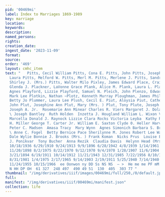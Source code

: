 ```yaml
---
pid: '00469mi'
label: Index to Marriages 1869-1989
key: marriage
location: 
keywords: 
description: 
named_persons: 
rights: 
creation_date: 
ingest_date: '2023-11-09'
format: 
source: 
order: '469'
layout: cmhc_item
text: "   Pitts, Cecil William Pitts, Cona E. Pitts, John Pitts, Joseph A. Pitts,
  Laura Pitts, Melford W. Pitts, Merl M. Pitts, Merlene J. Pitts, Sandra Rae Pitts,
  Shirley J. (Mrs.) Pitts, Walter Milo Pixley, James Edward Place, Craig D. Place,
  Glenda J. Plackner, LaVonne Grace Plank, Alice M. Plank, Laura L. Platt, Mary Playford,
  Agnes Playford, Lizzie Playford, Samuel N. Pleich, John Plenzo, Edward M. Plinska,
  Mark Lee Plotkin, Nathan ~Plotz, Kenneth Murray Ploughman, James Phillip Plowman,
  Betty Jo Plummer, Laura Lee Plush, Cecil E. Piut, Aloysia Piut, Catherine Plut,
  John Plut, Josephine Ann Plut, Mary (Mrs. ) Plut, Tony Plute, Joseph Jr. Plute,
  Joseph A. Jr.  Rosemarie Ann Minear Charles R. Viers Margaret J. Dolan Anna M. Joyce
  \ Joseph Bantley  Ruth Holden  Inzetta J. Hougland William L. Wixon Vincent Paul
  Marcella Donald J. Raynock Lizzie Clara Rocks Victoria Leyba  Kathy Robinson  Donald
  H. Miller George T. Carter Jr. William E. Saxton Clyde 0. Heller Harvey DeWitt Leonard
  Peter C. Madsen  Amasa Tracy  Mary Wynn  Agnes Simonich Barbara S. Brock Susan Corbett
  \ Anne C. Fogel  Betty Bernice Pace Sherilynne M. Jones Robert Lee Waldrop Jr. Kenneth
  Dale Wylie Bonnie J. Brooks (Mrs. ) Frank Koman  Nicks Prus  Louise Engel  John
  J. Ponikvar  Tony Bucher  Anna Rezik  Claudia Davis  Helynn Head (Mrs. )  459  11/30/1971
  10/18/1936 6/29/1910 9/24/1913 9/9/1896 6/28/1942 4/8/1939 1/14/1961 11/8/1975 11/19/1966
  11/20/1898 8/2/1975 8/22/1970 9/12/1970 9/4/1970 1/28/1907 11/6/1904 9/8/1909 6/30/1897
  3/21/1894 6/19/1911 10/14/1912 11/21/1943 12/31/1985 7/22/1956 8/10/1975 1/18/1964
  8/31/1981 1/4/1975 2/17/1965 9/14/1903 2/19/1911 5/25/1940 7/14/1940 4/24/1922 10/20/1907
  11/24/1955 10/15/1966  ee Oonwon ny DD Ss NS NS  — >  He me me PF mM WON DW WO WON
  N HH DP OH  61 327  248 497  490 49 51  130  405  303 77 "
thumbnail: "/img/derivatives/iiif/images/00469mi/full/250,/0/default.jpg"
full: 
manifest: "/img/derivatives/iiif/00469mi/manifest.json"
collection: life
---
```

